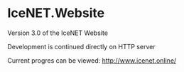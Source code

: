 # IceNET.Website

Version 3.0 of the IceNET Website

Development is continued directly on HTTP server

Current progres can be viewed: http://www.icenet.online/
